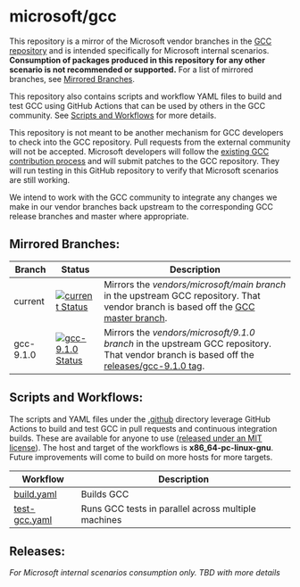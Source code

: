 # microsoft/gcc

This repository is a mirror of the Microsoft vendor branches in the [GCC repository](https://gcc.gnu.org/git/gcc.git) and is intended specifically for Microsoft internal scenarios. **Consumption of packages produced in this repository for any other scenario is not recommended or supported.** For a list of mirrored branches, see [Mirrored Branches](#mirrored-branches).

This repository also contains scripts and workflow YAML files to build and test GCC using GitHub Actions that can be used by others in the GCC community. See [Scripts and Workflows](#scripts-and-workflows) for more details.

This repository is not meant to be another mechanism for GCC developers to check into the GCC repository. Pull requests from the external community will not be accepted. Microsoft developers will follow the [existing GCC contribution process](https://gcc.gnu.org/contribute.html) and will submit patches to the GCC repository. They will run testing in this GitHub repository to verify that Microsoft scenarios are still working. 

We intend to work with the GCC community to integrate any changes we make in our vendor branches back upstream to the corresponding GCC release branches and master where appropriate.

## Mirrored Branches: 

| Branch | Status | Description |
| --- | --- | --- |
| current | [![current Status](https://github.com/microsoft/gcc/actions/workflows/build/badge.svg?branch=current)](https://github.com/microsoft/gcc/actions?query=workflow%3Abuild+branch%3Acurrent) | Mirrors the *vendors/microsoft/main branch* in the upstream GCC repository. That vendor branch is based off the [GCC master branch](https://gcc.gnu.org/git/?p=gcc.git;a=shortlog;h=refs/heads/master).
| gcc-9.1.0 | [![gcc-9.1.0 Status](https://github.com/microsoft/gcc/actions/workflows/build/badge.svg?branch=gcc-9.1.0)](https://github.com/microsoft/gcc/actions?query=workflow%3Abuild+branch%3Agcc-9.1.0) | Mirrors the *vendors/microsoft/9.1.0 branch* in the upstream GCC repository. That vendor branch is based off the [releases/gcc-9.1.0 tag](https://gcc.gnu.org/git/?p=gcc.git;a=shortlog;h=releases/gcc-9.1.0).

## Scripts and Workflows:

The scripts and YAML files under the [.github](.github) directory leverage GitHub Actions to build and test GCC in pull requests and continuous integration builds. These are available for anyone to use ([released under an MIT license](.github/LICENSE.txt)). The host and target of the workflows is **x86_64-pc-linux-gnu**. Future improvements will come to build on more hosts for more targets.

| Workflow | Description |
| --- | --- |
| [build.yaml](.github/workflows/build.yaml) | Builds GCC |
| [test-gcc.yaml](.github/workflows/test-gcc.yaml) | Runs GCC tests in parallel across multiple machines |

## Releases:
*For Microsoft internal scenarios consumption only. TBD with more details*
